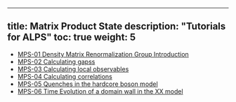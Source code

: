
---
title: Matrix Product State
description: "Tutorials for ALPS"
toc: true
weight: 5
---

- [MPS-01 Density Matrix Renormalization Group Introduction](mps01)
- [MPS-02 Calculating gapss](mps02)
- [MPS-03 Calculating local observables](mps03)
- [MPS-04 Calculating correlations](mps04)
- [MPS-05 Quenches in the hardcore boson model](mps05)
- [MPS-06 Time Evolution of a domain wall in the XX model](mps06)









